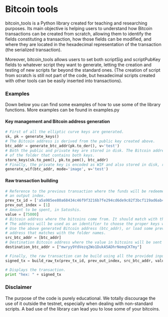 # Bitcoin tools

bitcoin_tools is a Python library created for teaching and researching purposes. Its main objective is helping 
users to understand how Bitcoin transactions can be created from scratch, allowing them to identify the fields constituting a transaction, how those fields can be modified, and where they are located in the hexadecimal representation of the transaction (the serialized transaction).

Moreover, bitcoin_tools allows users to set both scriptSig and scriptPubKey fields to whatever
script they want to generate, letting the creation and testing of new scripts far beyond the 
standard ones. (The creation of script from scratch is still not part of the code, but hexadecimal scripts created 
with other tools can be easily inserted into transactions).


### Examples

Down below you can find some examples of how to use some of the library functions. More examples can be found in examples.py

#### Key management and Bitcoin address generation
```python
# First of all the elliptic curve keys are generated.
sk, pk = generate_keys()
# The Bitcoin address is derived from the public key created above.
btc_addr = generate_btc_addr(pk.to_der(), v='test')
# Both the public and private key are stored in disk. The Bitcoin address is used as an identifier in the name
# of the folder that contains both keys.
store_keys(sk.to_pem(), pk.to_pem(), btc_addr)
# Finally, the private key is encoded as WIF and also stored in disk, ready to be imported in a wallet.
generate_wif(btc_addr, mode='image', v='test') 
```

#### Raw transaction building  
```python
# Reference to the previous transaction where the funds will be redeemed and spent. Consists in an id and
# an output index.
prev_tx_id = ['a5a985ee80a68434c46f9f3216b7fe294cd6de9c82f3bcf119ad6ab4c2e13e49']
prev_out_index = [1]
# Amount to be spent, in Satoshis.
value = [75000]
# Bitcoin address where the bitcoins come from. It should match with the address referenced by the prev_tx_id.
# The address will be used as an identifier to choose the proper keys when signing the transaction.
# Use the above generated Bitcoin address (btc_addr), or load some previously generated ones using the Bitcoin
# address that matches with the folder names.
src_btc_addr = [btc_addr]
# Destination Bitcoin address where the value in bitcoins will be sent and locked until the owner redeems it.
destination_btc_addr = ["mwryy9YdVezq2Wo1DukA5ADhrNemqCKTmy"]

# Finally, the raw transaction can be build using all the provided inputs.
signed_tx = build_raw_tx(prev_tx_id, prev_out_index, src_btc_addr, value, destination_btc_addr)

# Displays the transaction.
print "hex: " + signed_tx
```

### Disclaimer

The purpose of the code is purely educational. We totally discourage the use of it outside the testnet, especially when
dealing with non-standard scripts. A bad use of the library can lead you to lose some of your bitcoins.




